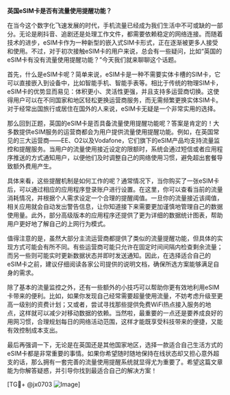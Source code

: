 **英国eSIM卡是否有流量使用提醒功能？**

在当今这个数字化飞速发展的时代，手机流量已经成为我们生活中不可或缺的一部分。无论是刷抖音、追剧还是处理工作文件，都需要依赖稳定的网络连接。而随着技术的进步，eSIM卡作为一种新型的嵌入式SIM卡形式，正在逐渐被更多人接受和使用。不过，对于初次接触eSIM卡的用户来说，总会有一些疑问，比如“英国的eSIM卡有没有流量使用提醒功能？”今天我们就来聊聊这个话题。

首先，什么是eSIM卡呢？简单来说，eSIM卡是一种不需要实体卡槽的SIM卡，它可以直接嵌入到设备中，比如智能手机、智能手表等。相比于传统的物理SIM卡，eSIM卡的优势显而易见：体积更小、灵活性更强，并且支持多运营商切换。这使得用户可以在不同国家和地区轻松更换运营商服务，而无需频繁更换实体SIM卡。对于经常出国旅行或居住在国外的人来说，eSIM卡无疑是一个非常实用的选择。

那么回到正题，英国的eSIM卡是否具备流量使用提醒功能呢？答案是肯定的！大多数提供eSIM服务的运营商都会为用户提供流量使用提醒功能。例如，在英国常见的三大运营商——EE、O2以及Vodafone，它们旗下的eSIM产品均支持流量监控和提醒服务。当用户的流量使用接近设定的限额时，系统会通过短信或者应用程序推送的方式通知用户，以便他们及时调整自己的网络使用习惯，避免超出套餐导致额外费用产生。

具体来看，这些提醒机制是如何工作的呢？通常情况下，当你购买了一张eSIM卡后，可以通过相应的应用程序登录账户进行设置。在这里，你可以查看当前的流量消耗情况，并根据个人需求设定一个合理的提醒阈值。一旦你的流量接近该阈值，相关应用就会自动发出警告信息，让你知道接下来需要更加谨慎地管理自己的数据使用量。此外，部分高级版本的应用程序还提供了更为详细的数据统计图表，帮助用户更好地了解自己的上网行为模式。

值得注意的是，虽然大部分主流运营商都提供了类似的流量提醒功能，但具体的实现方式可能会有所不同。有些运营商可能只允许在固定时间间隔内检查剩余流量；而另一些则可能实时更新数据状态并即时发送通知。因此，在选择适合自己的eSIM卡之前，建议仔细阅读各家公司提供的说明文档，确保所选方案能够满足自身的需求。

除了基本的流量监控之外，还有一些额外的小技巧可以帮助你更有效地利用eSIM卡带来的便利。比如，如果你发现自己经常需要超量使用流量，不妨考虑升级至更高一级别的资费计划；又或者，尝试寻找那些提供免费WiFi热点接入服务的地点，这样就可以减少对移动数据的依赖。当然啦，最重要的一点还是要养成良好的用网习惯，合理规划每日的网络活动范围，这样才能既享受科技带来的便捷，又能有效控制成本支出。

最后再强调一下，无论是在英国还是其他国家地区，选择一款适合自己生活方式的eSIM卡都是非常重要的事情。如果你希望随时随地保持在线状态却又担心意外超支的话，那么拥有一套完善的流量使用提醒系统就显得尤为重要了。希望这篇文章能为你解答疑惑，并引导你找到最适合自己的解决方案！

[TG💪+ @jx0703 ![Image](https://github.com/user-attachments/assets/dbca1d08-cadb-493c-b0ec-ad6f7a83f270)]